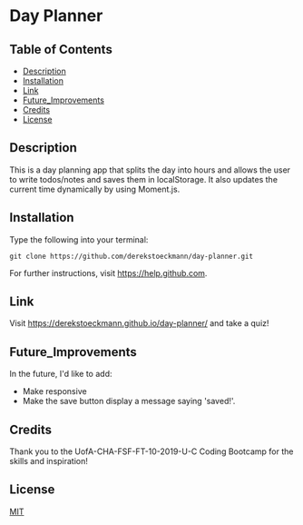 # Day Planner

## Table of Contents

- [Description](#description)
- [Installation](#installation)
- [Link](#link)
- [Future_Improvements](#future_improvements)
- [Credits](#credits)
- [License](#license)

## Description

This is a day planning app that splits the day into hours and allows the user to write todos/notes and saves them in localStorage. It also updates the current time dynamically by using Moment.js.

## Installation

Type the following into your terminal:

`git clone https://github.com/derekstoeckmann/day-planner.git`

For further instructions, visit https://help.github.com.

## Link

Visit https://derekstoeckmann.github.io/day-planner/ and take a quiz!

## Future_Improvements

In the future, I'd like to add:

- Make responsive
- Make the save button display a message saying 'saved!'.

## Credits

Thank you to the UofA-CHA-FSF-FT-10-2019-U-C Coding Bootcamp for the skills and inspiration!

## License

[MIT](https://opensource.org/licenses/MIT)
